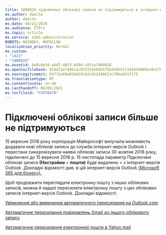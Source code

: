 ```yaml
---
title: 1800029 підключені облікові записи не підтримуються в інтернет-версія Outlook
ms.author: daeite
author: daeite
ms.date: 04/21/2020
ms.audience: ITPro
ms.topic: article
ms.service: o365-administration
ROBOTS: NOINDEX, NOFOLLOW
localization_priority: Normal
ms.custom:
- "1423"
- "1800029"
ms.assetid: 8a8c9e34-abd7-40f3-b59d-c87ca7400020
ms.openlocfilehash: 9c6422e74401ac03f25e588b575b439147c3d183d069ac0c579973cab326ff84
ms.sourcegitcommit: b5f7da89a650d2915dc652449623c78be6247175
ms.translationtype: MT
ms.contentlocale: uk-UA
ms.lasthandoff: 08/05/2021
ms.locfileid: "53978470"
---
```

# <a name="connected-accounts-are-no-longer-supported"></a>Підключені облікові записи більше не підтримуються

15 вересня 2018 року корпорація Майкрософт вилучила можливість додавати нові облікові записи до служби інтернет-версія Outlook і перестане синхронізувати наявні облікові записи 30 жовтня 2018 року, підключені до 15 вересня 2018 р. 15 листопада параметр Підключені облікові записи **(Настройки** \> **пошти)** буде видалено \> з інтернет-версія Outlook .Докладні відомості див. в цій інтернет-версія Outlook [(Microsoft 365 для бізнесу).](https://support.office.com/article/Connected-accounts-is-no-longer-supported-in-Outlook-on-the-web-Office-365-for-business-accounts-5cc526bf-e928-4a99-8b9f-5e089df7d887)
  
Щоб продовжити переглядати електронну пошту з інших облікових записів, можна й надалі пересилати електронну пошту з цих облікових записів інтернет-версія Outlook. Докладні відомості:
  
[Увімкнення або вимкнення автоматичного пересилання на Outlook.com](https://go.microsoft.com/fwlink/?linkid=2038346)
  
[Автоматичне пересилання повідомлень Gmail до іншого облікового запису](https://aka.ms/forward-gmail-messages)
  
[Автоматичне пересилання електронної пошти в Yahoo mail](https://aka.ms/yahoo-email-forwarding)
  